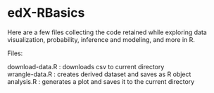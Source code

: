 # edX-RBasics

Here are a few files collecting the code retained while exploring data visualization, probability, inference and modeling, and more in R.

Files:

download-data.R : downloads csv to current directory   
wrangle-data.R : creates derived dataset and saves as R object   
analysis.R : generates a plot and saves it to the current directory  
